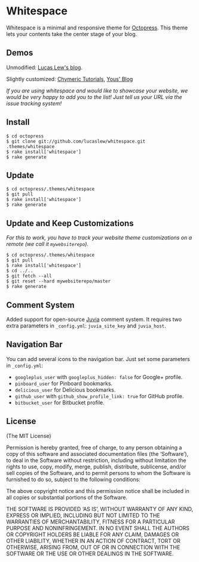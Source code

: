 Whitespace
==========
Whitespace is a minimal and responsive theme for [Octopress](http://octopress.org). This theme lets your contents take the center stage of your blog.


Demos
-----

Unmodified: [Lucas Lew's blog](http://lucaslew.com).

Slightly customized: [Chymeric Tutorials](http://chymeric.eu), [Yous' Blog](http://yous.be/)

*If you are using whitespace and would like to showcase your website, we would be very happy to add you to the list! Just tell us your URL via the issue tracking system!*


Install
-------
    $ cd octopress
    $ git clone git://github.com/lucaslew/whitespace.git .themes/whitespace
    $ rake install['whitespace']
    $ rake generate


Update
------
    $ cd octopress/.themes/whitespace
    $ git pull
    $ rake install['whitespace']
    $ rake generate


Update and Keep Customizations
------------------------------
*For this to work, you have to track your website theme customizations on a remote (we call it ```mywebsiterepo```).*

    $ cd octopress/.themes/whitespace
    $ git pull
    $ rake install['whitespace']
    $ cd ../..
    $ git fetch --all
    $ git reset --hard mywebsiterepo/master
    $ rake generate


Comment System
--------------
Added support for open-source [Juvia](https://github.com/phusion/juvia) comment system. It requires two extra parameters in `_config.yml`: `juvia_site_key` and `juvia_host`.


Navigation Bar
--------------
You can add several icons to the navigation bar. Just set some parameters in `_config.yml`:

- `googleplus_user` with `googleplus_hidden: false` for Google+ profile.
- `pinboard_user` for Pinboard bookmarks.
- `delicious_user` for Delicious bookmarks.
- `github_user` with `github_show_profile_link: true` for GitHub profile.
- `bitbucket_user` for Bitbucket profile.


License
-------
(The MIT License)

Permission is hereby granted, free of charge, to any person obtaining a copy of this software and associated documentation files (the ‘Software’), to deal in the Software without restriction, including without limitation the rights to use, copy, modify, merge, publish, distribute, sublicense, and/or sell copies of the Software, and to permit persons to whom the Software is furnished to do so, subject to the following conditions:

The above copyright notice and this permission notice shall be included in all copies or substantial portions of the Software.

THE SOFTWARE IS PROVIDED ‘AS IS’, WITHOUT WARRANTY OF ANY KIND, EXPRESS OR IMPLIED, INCLUDING BUT NOT LIMITED TO THE WARRANTIES OF MERCHANTABILITY, FITNESS FOR A PARTICULAR PURPOSE AND NONINFRINGEMENT. IN NO EVENT SHALL THE AUTHORS OR COPYRIGHT HOLDERS BE LIABLE FOR ANY CLAIM, DAMAGES OR OTHER LIABILITY, WHETHER IN AN ACTION OF CONTRACT, TORT OR OTHERWISE, ARISING FROM, OUT OF OR IN CONNECTION WITH THE SOFTWARE OR THE USE OR OTHER DEALINGS IN THE SOFTWARE.


